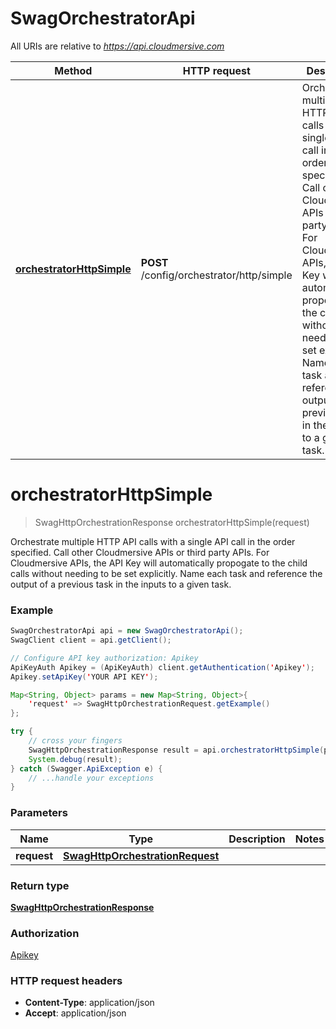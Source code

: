 # SwagOrchestratorApi

All URIs are relative to *https://api.cloudmersive.com*

Method | HTTP request | Description
------------- | ------------- | -------------
[**orchestratorHttpSimple**](SwagOrchestratorApi.md#orchestratorHttpSimple) | **POST** /config/orchestrator/http/simple | Orchestrate multiple HTTP API calls with a single API call in the order specified.  Call other Cloudmersive APIs or third party APIs.  For Cloudmersive APIs, the API Key will automatically propogate to the child calls without needing to be set explicitly.  Name each task and reference the output of a previous task in the inputs to a given task.


<a name="orchestratorHttpSimple"></a>
# **orchestratorHttpSimple**
> SwagHttpOrchestrationResponse orchestratorHttpSimple(request)

Orchestrate multiple HTTP API calls with a single API call in the order specified.  Call other Cloudmersive APIs or third party APIs.  For Cloudmersive APIs, the API Key will automatically propogate to the child calls without needing to be set explicitly.  Name each task and reference the output of a previous task in the inputs to a given task.

### Example
```java
SwagOrchestratorApi api = new SwagOrchestratorApi();
SwagClient client = api.getClient();

// Configure API key authorization: Apikey
ApiKeyAuth Apikey = (ApiKeyAuth) client.getAuthentication('Apikey');
Apikey.setApiKey('YOUR API KEY');

Map<String, Object> params = new Map<String, Object>{
    'request' => SwagHttpOrchestrationRequest.getExample()
};

try {
    // cross your fingers
    SwagHttpOrchestrationResponse result = api.orchestratorHttpSimple(params);
    System.debug(result);
} catch (Swagger.ApiException e) {
    // ...handle your exceptions
}
```

### Parameters

Name | Type | Description  | Notes
------------- | ------------- | ------------- | -------------
 **request** | [**SwagHttpOrchestrationRequest**](SwagHttpOrchestrationRequest.md)|  |

### Return type

[**SwagHttpOrchestrationResponse**](SwagHttpOrchestrationResponse.md)

### Authorization

[Apikey](../README.md#Apikey)

### HTTP request headers

 - **Content-Type**: application/json
 - **Accept**: application/json

